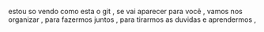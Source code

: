 estou so vendo como esta  o git , se vai aparecer para você , vamos nos organizar , para fazermos juntos , para tirarmos as duvidas e aprendermos ,